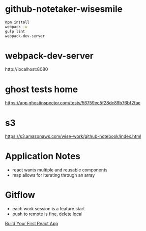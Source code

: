 # github-notetaker-wisesmile

```bash
npm install
webpack -w
gulp lint
webpack-dev-server
```

# webpack-dev-server
http://localhost:8080

# ghost tests home
https://app.ghostinspector.com/tests/56759ec5f28dc89b76bf2fae

# s3
https://s3.amazonaws.com/wise-work/github-notebook/index.html

# Application Notes
- react wants multiple and reusable components
- map allows for iterating through an array

# Gitflow
- each work session is a feature start
- push to remote is fine, delete local

[Build Your First React App](https://egghead.io/series/build-your-first-react-js-application)
